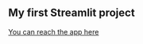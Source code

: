 ## My first Streamlit project
[You can reach the app here](la-jolla-sd-ca-house-price.herokuapp.com)
